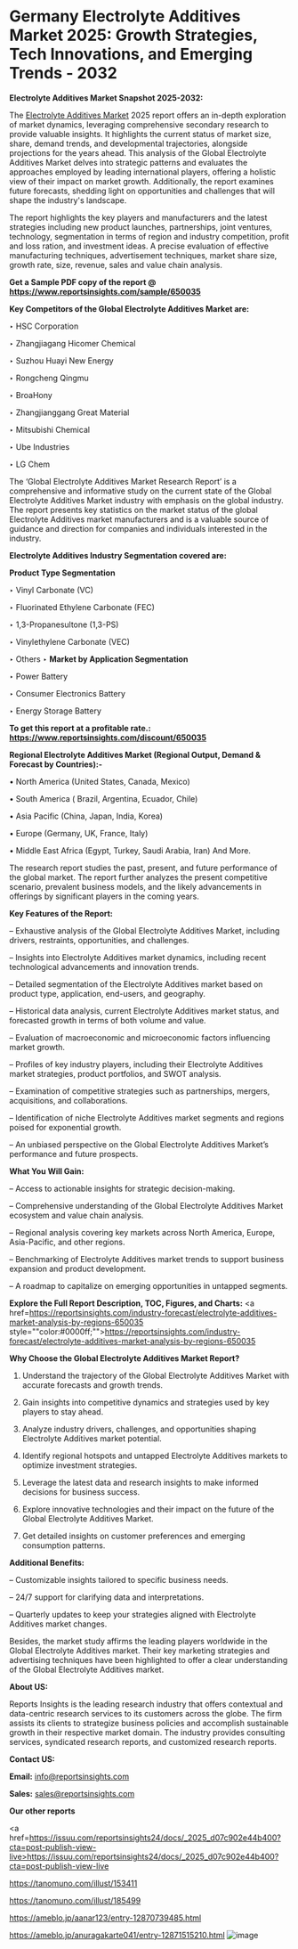 # Germany Electrolyte Additives Market 2025: Growth Strategies, Tech Innovations, and Emerging Trends - 2032

<strong>Electrolyte Additives Market Snapshot 2025-2032:</strong>

The <a href=https://www.reportsinsights.com/sample/650035>Electrolyte Additives Market</a> 2025 report offers an in-depth exploration of market dynamics, leveraging comprehensive secondary research to provide valuable insights. It highlights the current status of market size, share, demand trends, and developmental trajectories, alongside projections for the years ahead. This analysis of the Global Electrolyte Additives Market delves into strategic patterns and evaluates the approaches employed by leading international players, offering a holistic view of their impact on market growth. Additionally, the report examines future forecasts, shedding light on opportunities and challenges that will shape the industry's landscape.

The report highlights the key players and manufacturers and the latest strategies including new product launches, partnerships, joint ventures, technology, segmentation in terms of region and industry competition, profit and loss ration, and investment ideas. A precise evaluation of effective manufacturing techniques, advertisement techniques, market share size, growth rate, size, revenue, sales and value chain analysis.

<strong>Get a Sample PDF copy of the report @ <a href=https://www.reportsinsights.com/sample/650035 style=color:#0000ff;>https://www.reportsinsights.com/sample/650035</a></strong>

<strong>Key Competitors of the Global Electrolyte Additives Market are:</strong>

‣ HSC Corporation

‣ Zhangjiagang Hicomer Chemical

‣ Suzhou Huayi New Energy

‣ Rongcheng Qingmu

‣ BroaHony

‣ Zhangjianggang Great Material

‣ Mitsubishi Chemical

‣ Ube Industries

‣ LG Chem

The ‘Global Electrolyte Additives Market Research Report’ is a comprehensive and informative study on the current state of the Global Electrolyte Additives Market industry with emphasis on the global industry. The report presents key statistics on the market status of the global Electrolyte Additives market manufacturers and is a valuable source of guidance and direction for companies and individuals interested in the industry.

<strong>Electrolyte Additives Industry Segmentation covered are:</strong>

<strong>Product Type Segmentation</strong>

‣ Vinyl Carbonate (VC)

‣ Fluorinated Ethylene Carbonate (FEC)

‣ 1,3-Propanesultone (1,3-PS)

‣ Vinylethylene Carbonate (VEC)

‣ Others
‣ 
<strong>Market by Application Segmentation</strong>

‣ Power Battery

‣ Consumer Electronics Battery

‣ Energy Storage Battery

<strong>To get this report at a profitable rate.: <a href=https://www.reportsinsights.com/discount/650035 style=color:#0000ff;>https://www.reportsinsights.com/discount/650035</a></strong>

<strong>Regional Electrolyte Additives Market (Regional Output, Demand &amp; Forecast by Countries):-</strong>

• North America (United States, Canada, Mexico)

• South America ( Brazil, Argentina, Ecuador, Chile)

• Asia Pacific (China, Japan, India, Korea)

• Europe (Germany, UK, France, Italy)

• Middle East Africa (Egypt, Turkey, Saudi Arabia, Iran) And More.

The research report studies the past, present, and future performance of the global market. The report further analyzes the present competitive scenario, prevalent business models, and the likely advancements in offerings by significant players in the coming years.

<strong>Key Features of the Report:</strong>

– Exhaustive analysis of the Global Electrolyte Additives Market, including drivers, restraints, opportunities, and challenges.

– Insights into Electrolyte Additives market dynamics, including recent technological advancements and innovation trends.

– Detailed segmentation of the Electrolyte Additives market based on product type, application, end-users, and geography.

– Historical data analysis, current Electrolyte Additives market status, and forecasted growth in terms of both volume and value.

– Evaluation of macroeconomic and microeconomic factors influencing market growth.

– Profiles of key industry players, including their Electrolyte Additives market strategies, product portfolios, and SWOT analysis.

– Examination of competitive strategies such as partnerships, mergers, acquisitions, and collaborations.

– Identification of niche Electrolyte Additives market segments and regions poised for exponential growth.

– An unbiased perspective on the Global Electrolyte Additives Market’s performance and future prospects.

<strong>What You Will Gain:</strong>

– Access to actionable insights for strategic decision-making.

– Comprehensive understanding of the Global Electrolyte Additives Market ecosystem and value chain analysis.

– Regional analysis covering key markets across North America, Europe, Asia-Pacific, and other regions.

– Benchmarking of Electrolyte Additives market trends to support business expansion and product development.

– A roadmap to capitalize on emerging opportunities in untapped segments.

<strong>Explore the Full Report Description, TOC, Figures, and Charts:</strong>
<a href=https://reportsinsights.com/industry-forecast/electrolyte-additives-market-analysis-by-regions-650035 style=""color:#0000ff;"">https://reportsinsights.com/industry-forecast/electrolyte-additives-market-analysis-by-regions-650035</a>

<strong>Why Choose the Global Electrolyte Additives Market Report?</strong>

1. Understand the trajectory of the Global Electrolyte Additives Market with accurate forecasts and growth trends.

2. Gain insights into competitive dynamics and strategies used by key players to stay ahead.

3. Analyze industry drivers, challenges, and opportunities shaping Electrolyte Additives market potential.

4. Identify regional hotspots and untapped Electrolyte Additives markets to optimize investment strategies.

5. Leverage the latest data and research insights to make informed decisions for business success.

6. Explore innovative technologies and their impact on the future of the Global Electrolyte Additives Market.

7. Get detailed insights on customer preferences and emerging consumption patterns.

<strong>Additional Benefits:</strong>

– Customizable insights tailored to specific business needs.

– 24/7 support for clarifying data and interpretations.

– Quarterly updates to keep your strategies aligned with Electrolyte Additives market changes.

Besides, the market study affirms the leading players worldwide in the Global Electrolyte Additives market. Their key marketing strategies and advertising techniques have been highlighted to offer a clear understanding of the Global Electrolyte Additives market.

<strong><strong>About US</strong>:</strong>

Reports Insights is the leading research industry that offers contextual and data-centric research services to its customers across the globe. The firm assists its clients to strategize business policies and accomplish sustainable growth in their respective market domain. The industry provides consulting services, syndicated research reports, and customized research reports.

<strong>Contact US:</strong>

<p class=><b>Email:</b> <a href=mailto:info@reportsinsights.com>info@reportsinsights.com</a></p>
<p class=><b>Sales:</b> <a href=mailto:sales@reportsinsights.com>sales@reportsinsights.com</a></p>

<strong>Our other reports</strong>

<a href=https://issuu.com/reportsinsights24/docs/_2025_d07c902e44b400?cta=post-publish-view-live>https://issuu.com/reportsinsights24/docs/_2025_d07c902e44b400?cta=post-publish-view-live</a>

<a href=https://tanomuno.com/illust/153411>https://tanomuno.com/illust/153411</a>

<a href=https://tanomuno.com/illust/185499>https://tanomuno.com/illust/185499</a>

<a href=https://ameblo.jp/aanar123/entry-12870739485.html>https://ameblo.jp/aanar123/entry-12870739485.html</a>

<a href=https://ameblo.jp/anuragakarte041/entry-12871515210.html>https://ameblo.jp/anuragakarte041/entry-12871515210.html</a>
![image](https://github.com/user-attachments/assets/2bf12d63-b834-4897-b911-735e2753e194)
